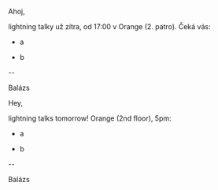 Ahoj,

lightning talky už zítra, od 17:00 v Orange (2. patro). Čeká vás:

  - a

  - b

--

Balázs

Hey,

lightning talks tomorrow! Orange (2nd floor), 5pm:

  - a

  - b

--

Balázs

